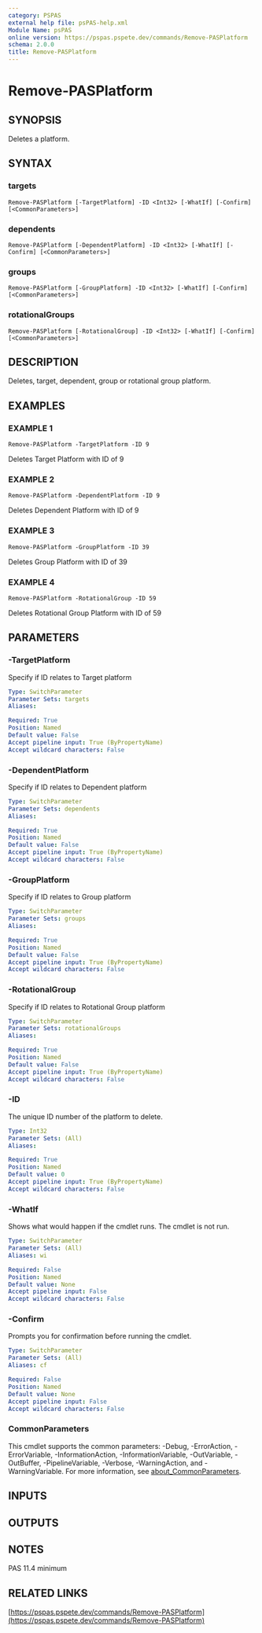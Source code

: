 ```yaml
---
category: PSPAS
external help file: psPAS-help.xml
Module Name: psPAS
online version: https://pspas.pspete.dev/commands/Remove-PASPlatform
schema: 2.0.0
title: Remove-PASPlatform
---
```


# Remove-PASPlatform

## SYNOPSIS
Deletes a platform.

## SYNTAX

### targets
```
Remove-PASPlatform [-TargetPlatform] -ID <Int32> [-WhatIf] [-Confirm] [<CommonParameters>]
```

### dependents
```
Remove-PASPlatform [-DependentPlatform] -ID <Int32> [-WhatIf] [-Confirm] [<CommonParameters>]
```

### groups
```
Remove-PASPlatform [-GroupPlatform] -ID <Int32> [-WhatIf] [-Confirm] [<CommonParameters>]
```

### rotationalGroups
```
Remove-PASPlatform [-RotationalGroup] -ID <Int32> [-WhatIf] [-Confirm] [<CommonParameters>]
```

## DESCRIPTION
Deletes, target, dependent, group or rotational group platform.

## EXAMPLES

### EXAMPLE 1
```
Remove-PASPlatform -TargetPlatform -ID 9
```

Deletes Target Platform with ID of 9

### EXAMPLE 2
```
Remove-PASPlatform -DependentPlatform -ID 9
```

Deletes Dependent Platform with ID of 9

### EXAMPLE 3
```
Remove-PASPlatform -GroupPlatform -ID 39
```

Deletes Group Platform with ID of 39

### EXAMPLE 4
```
Remove-PASPlatform -RotationalGroup -ID 59
```

Deletes Rotational Group Platform with ID of 59

## PARAMETERS

### -TargetPlatform
Specify if ID relates to Target platform

```yaml
Type: SwitchParameter
Parameter Sets: targets
Aliases:

Required: True
Position: Named
Default value: False
Accept pipeline input: True (ByPropertyName)
Accept wildcard characters: False
```

### -DependentPlatform
Specify if ID relates to Dependent platform

```yaml
Type: SwitchParameter
Parameter Sets: dependents
Aliases:

Required: True
Position: Named
Default value: False
Accept pipeline input: True (ByPropertyName)
Accept wildcard characters: False
```

### -GroupPlatform
Specify if ID relates to Group platform

```yaml
Type: SwitchParameter
Parameter Sets: groups
Aliases:

Required: True
Position: Named
Default value: False
Accept pipeline input: True (ByPropertyName)
Accept wildcard characters: False
```

### -RotationalGroup
Specify if ID relates to Rotational Group platform

```yaml
Type: SwitchParameter
Parameter Sets: rotationalGroups
Aliases:

Required: True
Position: Named
Default value: False
Accept pipeline input: True (ByPropertyName)
Accept wildcard characters: False
```

### -ID
The unique ID number of the platform to delete.

```yaml
Type: Int32
Parameter Sets: (All)
Aliases:

Required: True
Position: Named
Default value: 0
Accept pipeline input: True (ByPropertyName)
Accept wildcard characters: False
```

### -WhatIf
Shows what would happen if the cmdlet runs.
The cmdlet is not run.

```yaml
Type: SwitchParameter
Parameter Sets: (All)
Aliases: wi

Required: False
Position: Named
Default value: None
Accept pipeline input: False
Accept wildcard characters: False
```

### -Confirm
Prompts you for confirmation before running the cmdlet.

```yaml
Type: SwitchParameter
Parameter Sets: (All)
Aliases: cf

Required: False
Position: Named
Default value: None
Accept pipeline input: False
Accept wildcard characters: False
```

### CommonParameters
This cmdlet supports the common parameters: -Debug, -ErrorAction, -ErrorVariable, -InformationAction, -InformationVariable, -OutVariable, -OutBuffer, -PipelineVariable, -Verbose, -WarningAction, and -WarningVariable. For more information, see [about_CommonParameters](http://go.microsoft.com/fwlink/?LinkID=113216).

## INPUTS

## OUTPUTS

## NOTES
PAS 11.4 minimum

## RELATED LINKS

[https://pspas.pspete.dev/commands/Remove-PASPlatform](https://pspas.pspete.dev/commands/Remove-PASPlatform)

